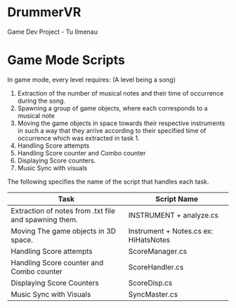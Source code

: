 # DrummerVR
Game Dev Project - Tu Ilmenau

# Game Mode Scripts

In game mode, every level requires: (A level being a song)

1) Extraction of the number of musical notes and their time of occurrence during the song.
2) Spawning a group of game objects, where each corresponds to a musical note
3) Moving the game objects in space towards their respective instruments in such a
way that they arrive according to their specified time of occurrence which was
extracted in task 1.
4) Handling Score attempts
5) Handling Score counter and Combo counter
6) Displaying Score counters.
7) Music Sync with visuals

The following specifies the name of the script that handles each task.

| Task  | Script Name |
| ------------- | ------------- |
| Extraction of notes from .txt file and spawning them.  | INSTRUMENT + analyze.cs  |
| Moving The game objects in 3D space.  |  Instrument + Notes.cs ex: HiHatsNotes |
| Handling Score attempts  | ScoreManager.cs  |
| Handling Score counter and Combo counter  | ScoreHandler.cs  |
| Displaying Score Counters  | ScoreDisp.cs  |
| Music Sync with Visuals | SyncMaster.cs  |
